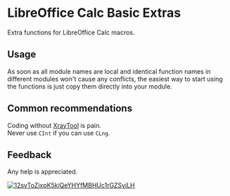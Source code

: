 # LibreOffice Calc Basic Extras
Extra functions for LibreOffice Calc macros.

## Usage
As soon as all module names are local and identical function names in different modules won't cause any conflicts, the easiest way to start using the functions is just copy them directly into your module.

## Common recommendations
Coding without [XrayTool](http://berma.pagesperso-orange.fr/index2.html) is pain.  
<ruby title="It expects your int to be actual int with N bytes length. And it will throw exception if your int would be larger than int maximum.">Never use `CInt` if you can use `CLng`.</ruby>

## Feedback
Any help is appreciated. 

[![12svToZixpK5kiQeYHYfMBHUc1rGZSyiLH](https://blockchain.info//Resources/buttons/donate_64.png)](https://blockchain.info/address/12svToZixpK5kiQeYHYfMBHUc1rGZSyiLH)